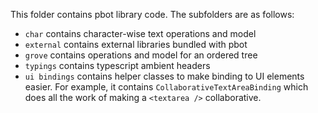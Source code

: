 This folder contains pbot library code. The subfolders are as
follows:

- `char` contains character-wise text operations and model
- `external` contains external libraries bundled with pbot
- `grove` contains operations and model for an ordered tree
- `typings` contains typescript ambient headers
- `ui bindings` contains helper classes to make binding to UI
elements easier. For example, it contains
`CollaborativeTextAreaBinding` which does all the work of
making a `<textarea />` collaborative.